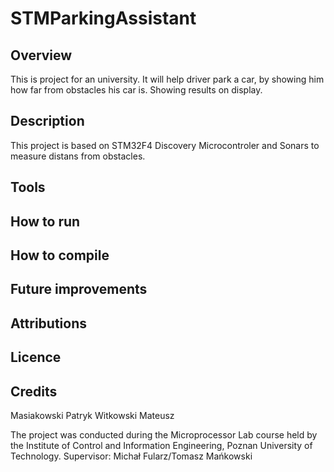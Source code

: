 # STMParkingAssistant

## Overview
This is project for an university. It will help driver park a car, by showing him how far from obstacles his car is.
Showing results on display.

## Description
This project is based on STM32F4 Discovery Microcontroler and Sonars to measure distans from obstacles.

## Tools

## How to run

## How to compile

## Future improvements

## Attributions

## Licence

## Credits
Masiakowski Patryk
Witkowski Mateusz

The project was conducted during the Microprocessor Lab course held by the Institute of Control and Information Engineering, Poznan University of Technology.
Supervisor: Michał Fularz/Tomasz Mańkowski